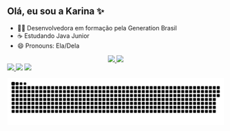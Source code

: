 ## Olá, eu sou a Karina ✨

- 👩‍💻 Desenvolvedora em formação pela Generation Brasil
- ☕ Estudando Java Junior
- 😄 Pronouns: Ela/Dela

<div align="center">
  <a href="https://github.com/drifaro">
  <img height="150em" src="https://github-readme-stats.vercel.app/api?username=karinarv&show_icons=true&theme=radical"/>
  <img height="150em" src="https://github-readme-stats.vercel.app/api/top-langs/?username=karinarv&layout=compact&langs_count=7&theme=radical"/>
  
</div>

   
<div> 
  <a href="https://www.linkedin.com/in/karina-ricioni/" target="_blank"><img src="https://img.shields.io/badge/-LinkedIn-%230077B5?style=for-the-badge&logo=linkedin&logoColor=white" target="_blank" /a>
  <a href = "mailto:karinaricioni39@gmail.com"><img src="https://img.shields.io/badge/-GMAIL-%23333?style=for-the-badge&logo=yahoo&logoColor=white" target="_blank"></a>
  <a href="https://www.instagram.com/ka_ricioni/" target="_blank"><img src="https://img.shields.io/badge/-Instagram-%23E4405F?style=for-the-badge&logo=instagram&logoColor=white" target="_blank"></a> 

 ![Snake animation](https://github.com/karinarv/karinarv/blob/output/github-contribution-grid-snake.svg)
 
 </div>
